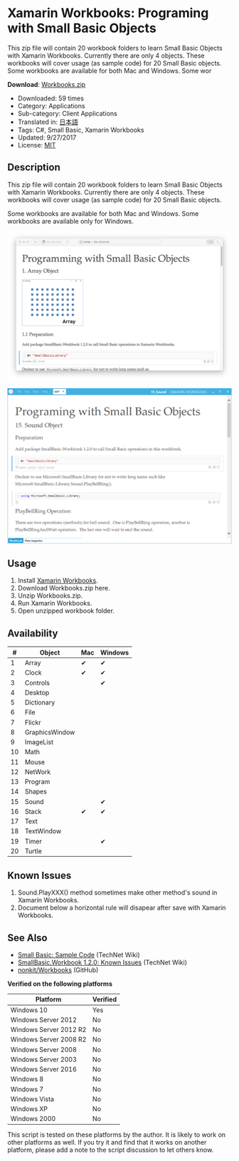 # Xamarin Workbooks: Programing with Small Basic Objects
This zip file will contain 20 workbook folders to learn Small Basic Objects with Xamarin Workbooks.  Currently there are only 4 objects.  These workbooks will cover usage (as sample code) for 20 Small Basic objects. Some workbooks are available for both Mac and Windows.  Some wor

**Download**: [Workbooks.zip](https://github.com/nonkit/SBResources/raw/master/xamarin/Workbooks.zip)

- Downloaded: 59 times
- Category: Applications
- Sub-category: Client Applications
- Translated in: [日本語](READMEJ)
- Tags: C#, Small Basic, Xamarin Workbooks
- Updated: 9/27/2017
- License: [MIT](/LICENSE)

## Description
This zip file will contain 20 workbook folders to learn Small Basic Objects with Xamarin Workbooks.  Currently there are only 4 objects.  These workbooks will cover usage (as sample code) for 20 Small Basic objects. 

Some workbooks are available for both Mac and Windows.  Some workbooks are available only for Windows.

![1. Array](1_Array.png)

![15. Sound](15_Sound.png)

## Usage
1. Install [Xamarin Workbooks](https://developer.xamarin.com/workbooks/).
2. Download Workbooks.zip here.
3. Unzip Workbooks.zip.
4. Run Xamarin Workbooks.
5. Open unzipped workbook folder.

## Availability

| # | Object | Mac | Windows |
| --- | --- | --- | --- |
| 1 | Array | ✔ | ✔ |
| 2 | Clock | ✔ | ✔ |
| 3 | Controls |  | ✔ |
| 4 | Desktop |  |  |
| 5 | Dictionary |  |
| 6 | File |  |  |
| 7 | Flickr |  |  |
| 8 | GraphicsWindow |  |  |
| 9 | ImageList |  |  |
| 10 | Math |  |  |
| 11 | Mouse |  |  |
| 12 | NetWork |  |  |
| 13 | Program |  |  |
| 14 | Shapes |  |  |
| 15 | Sound |  | ✔ |
| 16 | Stack | ✔ | ✔ |
| 17 | Text |  |  |
| 18 | TextWindow |  |  |
| 19 | Timer |  | ✔ |
| 20 | Turtle |  |  |

## Known Issues
1. Sound.PlayXXX() method sometimes make other method's sound in Xamarin Workbooks.
2. Document below a horizontal rule will disapear after save with Xamarin Workbooks.

## See Also
- [Small Basic: Sample Code](https://social.technet.microsoft.com/wiki/contents/articles/34917.small-basic-sample-code.aspx) (TechNet Wiki)
- [SmallBasic.Workbook 1.2.0: Known Issues](https://social.technet.microsoft.com/wiki/contents/articles/40092.smallbasic-workbook-1-2-0-known-issues.aspx) (TechNet Wiki)
- [nonkit/Workbooks](https://github.com/nonkit/Workbooks) (GitHub)

**Verified on the following platforms**

| Platform | Verified |
| --- | --- |
| Windows 10 | Yes |
| Windows Server 2012 | No |
| Windows Server 2012 R2 | No |
| Windows Server 2008 R2 | No |
| Windows Server 2008 | No |
| Windows Server 2003 | No |
| Windows Server 2016 | No |
| Windows 8 | No |
| Windows 7 | No |
| Windows Vista | No |
| Windows XP | No |
| Windows 2000 | No |

This script is tested on these platforms by the author. It is likely to work on other platforms as well. If you try it and find that it works on another platform, please add a note to the script discussion to let others know.